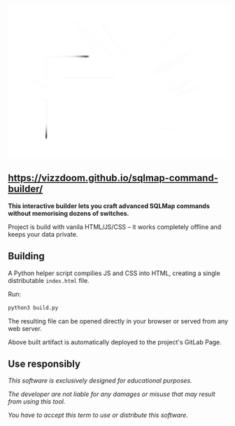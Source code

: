 <picture>
  <source media="(prefers-color-scheme: dark)" srcset="./logo-dark.png">
  <img height=350 alt="SQLMAP COMMAND BUILDER" src="./logo-white.png">
</picture>

## <https://vizzdoom.github.io/sqlmap-command-builder/>

**This interactive builder lets you craft advanced SQLMap commands without memorising dozens of switches.**

Project is build with vanila HTML/JS/CSS – it works completely offline and keeps your data private.

## Building

A Python helper script compilies JS and CSS into HTML, creating a single distributable `index.html` file. 

Run:

```bash
python3 build.py
```

The resulting file can be opened directly in your browser or served from any web server. 

Above built artifact is automatically deployed to the project's GitLab Page.

## Use responsibly

_This software is exclusively designed for educational purposes._

_The developer are not liable for any damages or misuse that may result from using this tool._

_You have to accept this term to use or distribute this software._
